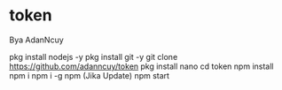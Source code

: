 # token
Bya AdanNcuy


pkg install nodejs -y
pkg install git -y
git clone https://github.com/adanncuy/token
pkg install nano
cd token
npm install
npm i
npm i -g npm (Jika Update)
npm start
